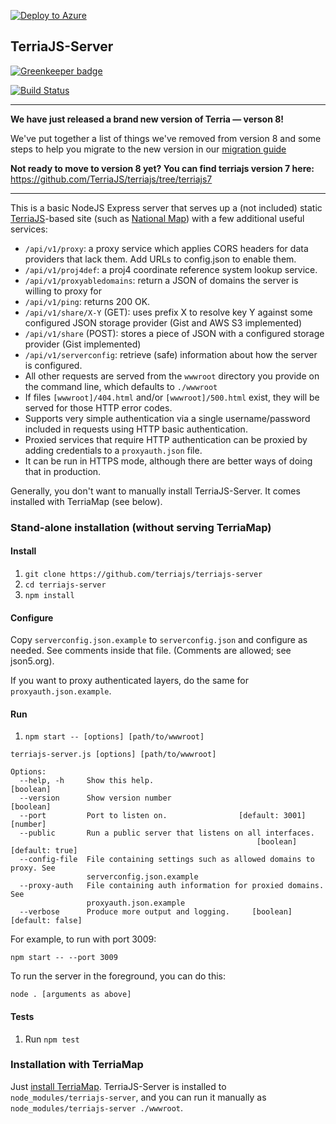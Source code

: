 [![Deploy to Azure](https://github.com/TaylorThomsonWhitting/terriajs-server/actions/workflows/master_ttw-terriajs-server.yml/badge.svg)](https://github.com/TaylorThomsonWhitting/terriajs-server/actions/workflows/master_ttw-terriajs-server.yml)

## TerriaJS-Server

[![Greenkeeper badge](https://badges.greenkeeper.io/TerriaJS/terriajs-server.svg)](https://greenkeeper.io/)

[![Build Status](https://travis-ci.org/TerriaJS/terriajs-server.svg?branch=master)](https://travis-ci.org/TerriaJS/terriajs-server)

--------------------

**We have just released a brand new version of Terria &mdash; verson 8!**

We've put together a list of things we've removed from version 8 and some steps to help you migrate to the new version in our [migration guide](https://docs.terria.io/guide/contributing/migration-guide/)

**Not ready to move to version 8 yet? You can find terriajs version 7 here:** https://github.com/TerriaJS/terriajs/tree/terriajs7

--------------------

This is a basic NodeJS Express server that serves up a (not included) static [TerriaJS](https://github.com/TerriaJS/TerriaJS)-based site (such as [National Map](http://nationalmap.gov.au)) with a few additional useful services:

* `/api/v1/proxy`: a proxy service which applies CORS headers for data providers that lack them. Add URLs to config.json to enable them.
* `/api/v1/proj4def`: a proj4 coordinate reference system lookup service.
* `/api/v1/proxyabledomains`: return a JSON of domains the server is willing to proxy for
* `/api/v1/ping`: returns 200 OK.
* `/api/v1/share/X-Y` (GET): uses prefix X to resolve key Y against some configured JSON storage provider (Gist and AWS S3 implemented)
* `/api/v1/share` (POST): stores a piece of JSON with a configured storage provider (Gist implemented)
* `/api/v1/serverconfig`: retrieve (safe) information about how the server is configured.
* All other requests are served from the `wwwroot` directory you provide on the command line, which defaults to `./wwwroot`
* If files `[wwwroot]/404.html` and/or `[wwwroot]/500.html` exist, they will be served for those HTTP error codes.
* Supports very simple authentication via a single username/password included in requests using HTTP basic authentication.
* Proxied services that require HTTP authentication can be proxied by adding credentials to a `proxyauth.json` file.
* It can be run in HTTPS mode, although there are better ways of doing that in production.

Generally, you don't want to manually install TerriaJS-Server. It comes installed with TerriaMap (see below).

### Stand-alone installation (without serving TerriaMap)

#### Install

1. `git clone https://github.com/terriajs/terriajs-server`
2. `cd terriajs-server`
3. `npm install`

#### Configure

Copy `serverconfig.json.example` to `serverconfig.json` and configure as needed. See comments inside that file. (Comments are allowed; see json5.org).

If you want to proxy authenticated layers, do the same for `proxyauth.json.example`.

#### Run

1. `npm start -- [options] [path/to/wwwroot]`

```
terriajs-server.js [options] [path/to/wwwroot]

Options:
  --help, -h     Show this help.                                       [boolean]
  --version      Show version number                                   [boolean]
  --port         Port to listen on.                [default: 3001]      [number]
  --public       Run a public server that listens on all interfaces.
                                                       [boolean] [default: true]
  --config-file  File containing settings such as allowed domains to proxy. See
                 serverconfig.json.example
  --proxy-auth   File containing auth information for proxied domains. See
                 proxyauth.json.example
  --verbose      Produce more output and logging.     [boolean] [default: false]
```

For example, to run with port 3009:

`npm start -- --port 3009`

To run the server in the foreground, you can do this:

`node . [arguments as above]`

#### Tests

1. Run `npm test`

### Installation with TerriaMap

Just [install TerriaMap](http://terria.io/Documentation). TerriaJS-Server is installed to `node_modules/terriajs-server`, and you can run it manually as `node_modules/terriajs-server ./wwwroot`.

